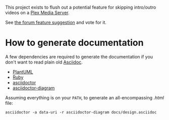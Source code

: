 This project exists to flush out a potential feature for skipping intro/outro videos on a [Plex Media Server]().

See [the forum feature suggestion](https://forums.plex.tv/t/tv-series-intro-outro-time-span-definition-and-auto-skip/106802) and vote for it.

# How to generate documentation

A few dependencies are required to generate the documentation if you don't want to read plain old [Asciidoc](https://asciidoctor.org/docs/asciidoc-writers-guide/).

- [PlantUML](http://plantuml.com/)
- [Ruby](https://www.ruby-lang.org/en/)
- [asciidoctor](https://asciidoctor.org/docs/asciidoctor-diagram/#installation)
- [asciidoctor-diagram](https://asciidoctor.org/docs/asciidoctor-diagram/)

Assuming everything is on your `PATH`, to generate an all-encompassing _.html_ file:

    asciidoctor -a data-uri -r asciidoctor-diagram docs/design.asciidoc
